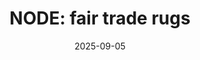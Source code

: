---
title: "NODE: fair trade rugs"
date: 2025-09-05
description: "Initiative by Chris Haughton. Video by Omar O'Sullivan"
video_url: "https://vimeo.com/49377756"
video_type: "vimeo"
featured: true
featured_date: 2025-09-08T19:31:01Z
order: 2
---